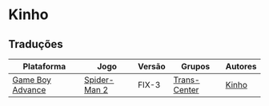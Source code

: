 # Kinho

## Traduções

| Plataforma | Jogo | Versão | Grupos | Autores |
| ----------- | ----------- | ----------- | ----------- | ----------- |
| [Game Boy Advance](../../traducoes/game-boy-advance/) | [Spider-Man 2](../../traducoes/game-boy-advance/spider-man-2_kinho/) | FIX-3 | [Trans\-Center](../../grupos/trans-center/) | [Kinho](../../autores/kinho/) |